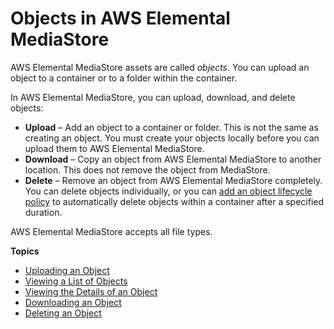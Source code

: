 # Objects in AWS Elemental MediaStore<a name="objects"></a>

AWS Elemental MediaStore assets are called *objects*\. You can upload an object to a container or to a folder within the container\.

In AWS Elemental MediaStore, you can upload, download, and delete objects: 
+ **Upload** – Add an object to a container or folder\. This is not the same as creating an object\. You must create your objects locally before you can upload them to AWS Elemental MediaStore\.
+ **Download** – Copy an object from AWS Elemental MediaStore to another location\. This does not remove the object from MediaStore\.
+ **Delete** – Remove an object from AWS Elemental MediaStore completely\. You can delete objects individually, or you can [add an object lifecycle policy](policies-object-lifecycle-add.md) to automatically delete objects within a container after a specified duration\.

AWS Elemental MediaStore accepts all file types\. 

**Topics**
+ [Uploading an Object](objects-upload.md)
+ [Viewing a List of Objects](objects-view-list.md)
+ [Viewing the Details of an Object](objects-view-details.md)
+ [Downloading an Object](objects-download.md)
+ [Deleting an Object](objects-delete.md)